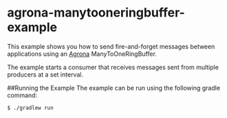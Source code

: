 agrona-manytooneringbuffer-example
===

This example shows you how to send fire-and-forget messages between applications using an [Agrona](https://github.com/real-logic/Agrona) ManyToOneRingBuffer.

The example starts a consumer that receives messages sent from multiple producers at a set interval.

##Running the Example
The example can be run using the following gradle command:

```
$ ./gradlew run
```